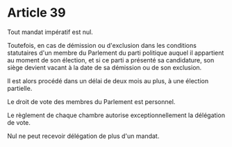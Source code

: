 # Article 39

Tout mandat impératif est nul.

Toutefois, en cas de démission ou d'exclusion dans les conditions statutaires d'un
membre du Parlement du parti politique auquel il appartient au moment de son
élection, et si ce parti a présenté sa candidature, son siège devient vacant à la date
de sa démission ou de son exclusion.

Il est alors procédé dans un délai de deux mois au plus, à une élection partielle.

Le droit de vote des membres du Parlement est personnel.

Le règlement de chaque chambre autorise exceptionnellement la délégation de vote.

Nul ne peut recevoir délégation de plus d'un mandat.